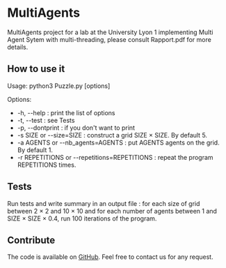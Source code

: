 # MultiAgents

MultiAgents project for a lab at the University Lyon 1 implementing Multi Agent Sytem with multi-threading, please consult Rapport.pdf for more details.

## How to use it

Usage: python3 Puzzle.py [options]

Options:

* -h, --help : print the list of options
* -t, --test : see Tests
* -p, --dontprint : if you don't want to print
* -s SIZE or --size=SIZE : construct a grid SIZE × SIZE. By default 5.
* -a AGENTS or --nb_agents=AGENTS : put AGENTS agents on the grid. By default 1.
* -r REPETITIONS or --repetitions=REPETITIONS : repeat the program REPETITIONS times.

## Tests

Run tests and write summary in an output file : for each size of grid between 2 × 2 and 10 × 10 and for each number of agents between 1 and SIZE × SIZE × 0.4, run 100 iterations of the program.

## Contribute

The code is available on [GitHub](https://github.com/GuiMarion/MultiAgents).
Feel free to contact us for any request. 
